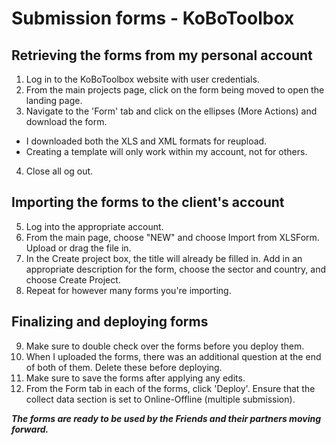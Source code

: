 # Submission forms - KoBoToolbox

## Retrieving the forms from my personal account
1. Log in to the KoBoToolbox website with user credentials.
2. From the main projects page, click on the form being moved to open the landing page.
3. Navigate to the 'Form' tab and click on the ellipses (More Actions) and download the form.
- I downloaded both the XLS and XML formats for reupload.
- Creating a template will only work within my account, not for others.
4. Close all og out.

## Importing the forms to the client's account
5. Log into the appropriate account.
6. From the main page, choose "NEW" and choose Import from XLSForm. Upload or drag the file in.
7. In the Create project box, the title will already be filled in. Add in an appropriate description for the form, choose the sector and country, and choose Create Project.
8. Repeat for however many forms you're importing.

## Finalizing and deploying forms
9. Make sure to double check over the forms before you deploy them.
10. When I uploaded the forms, there was an additional question at the end of both of them. Delete these before deploying.
11. Make sure to save the forms after applying any edits.
12. From the Form tab in each of the forms, click 'Deploy'. Ensure that the collect data section is set to Online-Offline (multiple submission).


***The forms are ready to be used by the Friends and their partners moving forward.***